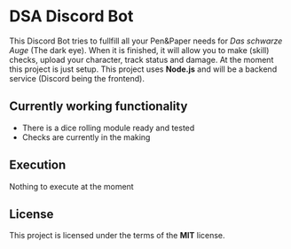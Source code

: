 # DSA Discord Bot

This Discord Bot tries to fullfill all your Pen&Paper needs for *Das schwarze Auge* (The dark eye). When it is finished, it will allow you to make (skill) checks, upload your character, track status and damage. At the moment this project is just setup. This project uses **Node.js** and will be a backend service (Discord being the frontend).

## Currently working functionality

* There is a dice rolling module ready and tested
* Checks are currently in the making

## Execution

Nothing to execute at the moment

## License

This project is licensed under the terms of the **MIT** license.
